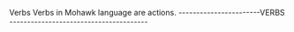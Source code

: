 Verbs
Verbs in Mohawk language are actions.
-----------------------VERBS ---------------------------------------



